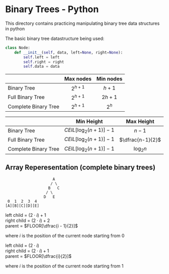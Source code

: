 # Binary Trees - Python

This directory contains practicing manipulating binary tree data structures in python<br>

The basic binary tree datastructure being used:

```Python
class Node:
    def __init__(self, data, left=None, right=None):
        self.left = left
        self.right = right
        self.data = data
```

|                      | Max nodes                   | Min nodes        |
|----------------------|:---------------------------:|:----------------:|
| Binary Tree          | $2^{h+1}$                   | $h + 1$          |
| Full Binary Tree     | $2^{h+1}$                   | $2h + 1$         |
| Complete Binary Tree | $2^{h+1}$                   | $2^h$            |

|                      | Min Height                  | Max Height       |
|----------------------|:---------------------------:|:----------------:|
| Binary Tree          | $CEIL[\log_2{(n + 1)}] - 1$ | $n - 1$          |
| Full Binary Tree     | $CEIL[\log_2{(n + 1)}] - 1$ | $\dfrac{n-1}{2}$ |
| Complete Binary Tree | $CEIL[\log_2{(n + 1)}] - 1$ | $\log_2{n}$      |

## Array Reperesentation (complete binary trees)

```
                     A
                    / \
                   B   C
                  / \
                 D   E
 0  1  2  3  4
[A][B][C][D][E]
```

left child = $(2\cdot{i}) + 1$ <br>
right child = $(2\cdot{i}) + 2$ <br>
parent = $FLOOR[\dfrac{i - 1}{2}]$

where $i$ is the position of the current node starting from 0

left child = $(2\cdot{i})$ <br>
right child = $(2\cdot{i}) + 1$ <br>
parent = $FLOOR[\dfrac{i}{2}]$

where $i$ is the position of the current node starting from 1
